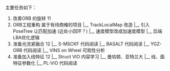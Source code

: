 <!--
 * @Author: Liu Weilong
 * @Date: 2021-01-18 09:06:14
 * @LastEditors: Liu Weilong 
 * @LastEditTime: 2021-01-20 09:42:59
 * @FilePath: /3rd-test-learning/work_record/work_task/week4.md
 * @Description: 
-->

主要任务如下：
1. 改善ORB 的旋转           11  
2. ORB工程重构            属于有待商榷的项目
   |__ TrackLocalMap 改造
       |__ 引入PoseTree 让匹配加速 (近处小回环？)
       |__ 速度模型改成加速度模型
   |__ 后端LBA优化逻辑
3. 准备光流紧融合            12
   |__ S-MSCKF 代码阅读
   |__ BASALT  代码阅读
   |__ YGZ-ORB 代码阅读
   |__ VINS on Wheel 可观性分析
4. 准备加入线特征            12
   |__ Struct VIO 内容学习
       |__ 曼哈顿、亚特兰大
       |__ 线、面特征参数化
       |__ PL-VIO 代码阅读